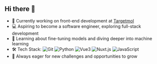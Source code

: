 ## Hi there 👋

- 🚕 Currently working on front-end development at [Targetmol](https://www.targetmol.com/)
- 💻 Aspiring to become a software engineer, exploring full-stack development
- 🤖 Learning about fine-tuning models and diving deeper into machine learning
- 🛠️ Tech Stack:
![Git](https://img.shields.io/badge/-Git-616161?logo=Git&style=plastic)
![Python](https://img.shields.io/badge/-Python-616161?logo=Python&style=plastic)
![Vue3](https://img.shields.io/badge/-Vue3-616161?logo=Vue.js&style=plastic)
![Nuxt.js](https://img.shields.io/badge/-Nuxt.js-616161?logo=Nuxt.js&style=plastic)
![JavaScript](https://img.shields.io/badge/-JavaScript-616161?logo=JavaScript&style=plastic)
- 🚀 Always eager for new challenges and opportunities to grow


  
<!--
**ChaosBeiduo/ChaosBeiduo** is a ✨ _special_ ✨ repository because its `README.md` (this file) appears on your GitHub profile.

Here are some ideas to get you started:


- 👯 I’m looking to collaborate on ...
- 🤔 I’m looking for help with ...
- 💬 Ask me about ...
- 📫 How to reach me: ...
- 😄 Pronouns: ...
- ⚡ Fun fact: ...
-->
